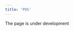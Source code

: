 ```yaml
---
title: 'POS'
---
```

The page is under development

[//]: # (Для продажи товаров через кассу используется рабочее место кассира &#40;POS&#41;. Чтобы начать работу необходимо перейти в **Розничная торговля** - **POS**, выбрать [**кассу**]&#40;Cash_registers.md&#41; из списка в поле **ККМ** и открыть рабочую смену, нажав на кнопку **Открыть смену**.)

[//]: # ()
[//]: # (![]&#40;images/POS_1.png&#41;)

[//]: # (*Рис. 1 Открытие кассовой смены*)

[//]: # ()
[//]: # (  )
[//]: # ()
[//]: # (![]&#40;images/POS_2.png&#41;)

[//]: # (*Рис. 2 Рабочее место кассира*)

[//]: # ()
[//]: # (  )
[//]: # ()
[//]: # (Откроется рабочее место кассира. В левом блоке формируются чеки, в правом отображается необходимая информация.)

[//]: # ()
[//]: # (На вкладке **Смена** вы увидите данные об *имени и номере кассы, сумме наличных в кассе, общей выручке за смену с разбивкой на наличные и безналичные средства, дате и времени открытия смены*.)

[//]: # ()
[//]: # (## Внесение/выемка денег)

[//]: # ()
[//]: # (Чтобы внести в кассу разменные наличные средства необходимо перейти на форму **Внесение денег**, нажать одноименную кнопку, в открывшемся окне указать сумму и нажать **ОК**. При этом автоматически формируется входящий платеж, который можно просмотреть в **Расчеты** - **Входящие платежи**. Все операции по внесению наличных в кассу отображаются на форме **Внесение денег**.)

[//]: # ()
[//]: # (![]&#40;images/POS_3.png&#41;)

[//]: # ()
[//]: # (*Рис. 3 Внесение денег в кассу*)

[//]: # ()
[//]: # (  )
[//]: # ()
[//]: # (Аналогично на форме **Выемка денег** осуществляется изъятие наличных из кассы, а автоматически сформированные платежи отображаются в **Расчеты - Исходящие платежи**.)

[//]: # ()
[//]: # (Внесение и изъятие денег можно оформить и до/после открытия/ закрытия смены на вкладках **Внесение/ Выемка денег** &#40;рис. 1&#41;)

[//]: # ()
[//]: # (## Формирование чека)

[//]: # ()
[//]: # (Чтобы добавить товары в чек можно использовать несколько способов.)

[//]: # ()
[//]: # (![]&#40;images/POS_4.png&#41;)

[//]: # (*Рис. 4 Добавление товарных позиций в чек*)

[//]: # ()
[//]: # (  )
[//]: # ()
[//]: # (**1.** Сканировать или ввести вручную штрихкод, в чек будет добавлена 1 единица товара, при необходимости увеличьте количество товара или введите штрихкод нужное количество раз.)

[//]: # ()
[//]: # (![]&#40;images/POS_5.png&#41;)

[//]: # ()
[//]: # (*Рис. 5 Ввод штрихкода*)

[//]: # ()
[//]: # (  )
[//]: # ()
[//]: # (**2.** Использовать вкладку **Поиск**. Чтобы добавить товар в чек, его необходимо выделить и ввести количество.)

[//]: # ()
[//]: # (![]&#40;images/POS_6.png&#41;)

[//]: # ()
[//]: # (*Рис. 6 Добавление товара ручным поиском*)

[//]: # ()
[//]: # (Во вкладке **Поиск** отображаются все товары, которые есть в системе и для которых назначена розничная цена в действующем **[прайс-листе]&#40;Pricelists.md&#41;** или цена продажи в [**карточке товара**]&#40;Items_directory.md&#41;. Быстрый поиск товара можно провести по Наименованию и/или Цене, введя полностью или частично значения в соответствующие поля.)

[//]: # ()
[//]: # (Чтобы облегчить поиск можно также использовать быстрый фильтр и выбрать, чтобы отображались все товары, доступные или только товары из чека.)

[//]: # ()
[//]: # (Обратите внимание, что доступные товары - это те товары, которые есть в наличии в указанном месте хранения и не зарезервированы. Количество доступных товаров указывается с учетом вложенности, т.е. суммарное количество товаров, доступных в указанном месте хранения и в тех, для которых оно является родителем. Чек можно пробить только на те товары, которые находятся непосредственно в указанном месте хранения.)

[//]: # ()
[//]: # (  )
[//]: # (![]&#40;images/POS_7.png&#41;)

[//]: # (*Рис. 7 Доступные товары*)

[//]: # ()
[//]: # (  )
[//]: # ()
[//]: # (## **Ввод дисконтной карты** {#add_discount_card})

[//]: # ()
[//]: # (Если покупатель является держателем [**дисконтной карты**]&#40;Discount_cards.md&#41; магазина, введите в поле **Номер дисконтной карты** и в зависимости от настроек будет применена [**скидка**]&#40;Discount_settings.md&#41;.)

[//]: # ()
[//]: # (![]&#40;images/POS_10.png&#41;)

[//]: # ()
[//]: # (*Рис. 8 Ввод дисконтной карты*)

[//]: # ()
[//]: # (  )
[//]: # ()
[//]: # (## Оплата чека {#Chequepay})

[//]: # ()
[//]: # (Итоговая сумма по чеку отображена в нижней части формы. Нажмите кнопку **Оплата**, появиться окно внесения оплаты. Чек можно оплатить наличными, банковской картой, или частично наличными и картой. Для этого соответствующие суммы вводятся в поля **Наличными** и **Банковской картой**. Если покупатель вносит наличных больше требуемой суммы, будет указана сумма сдачи, которую должен вернуть кассир. Примите оплату и нажмите **ОК**. При этом в системе автоматически создается реализация и связанные с ней платежи, соответственно данные документы можно просмотреть в модуле **Расчет**.)

[//]: # ()
[//]: # (![]&#40;images/POS_8.png&#41;)

[//]: # ()
[//]: # (*Рис. 9 Оплата чека*)

[//]: # ()
[//]: # (  )
[//]: # ()
[//]: # (Все чеки, которые проведены в течение смены можно просмотреть на вкладке **Смена** в форме **Реализация**, выбрав в поле быстрого фильтра ***По смене***. Также чеки будут отображены в общем списке реализаций в **Продажи** - **Реализации**.)

[//]: # ()
[//]: # (![]&#40;images/POS_9.png&#41;)

[//]: # ()
[//]: # (*Рис. 10 Список чеков смены.*)

[//]: # ()
[//]: # (  )
[//]: # ()
[//]: # (Чтобы закончить работу кассы нажмите кнопку **Закрыть смену** на вкладке **Смена**. Все смены всех ваших касс можно просмотреть в **Розничная торговля** - **Смены**.)

[//]: # ()
[//]: # (![]&#40;images/POS_11.png&#41;)

[//]: # ()
[//]: # (*Рис. 11 Список смен*)

  


